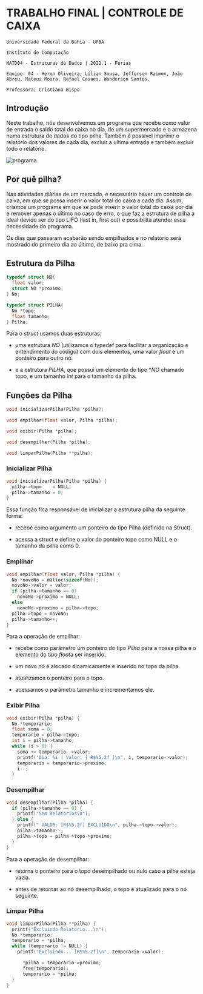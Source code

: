 # TRABALHO FINAL | CONTROLE DE CAIXA

```
Universidade Federal da Bahia - UFBA

Instituto de Computação

MATD04 - Estruturas de Dados | 2022.1 - Férias

Equipe: 04 - Heron Oliveira, Lílian Sousa, Jefferson Raimon, João Abreu, Mateus Moura, Rafael Casaes, Wanderson Santos.

Professora: Cristiana Bispo
```

## Introdução

Neste trabalho, nós desenvolvemos um programa que recebe como valor de entrada o  saldo total do caixa no dia, de um supermercado e o armazena numa estrutura de dados do tipo pilha. Também é possível imprimir o relatório dos valores de cada dia, excluir a ultima entrada e também excluir todo o relatório.

![programa](https://user-images.githubusercontent.com/80064475/154977517-f8a852d9-9433-4cd0-8688-c5d205201373.png)

## Por quê pilha?

Nas atividades diárias de um mercado, é necessário haver um controle de caixa, em que se possa inserir o valor total do caixa a cada dia. Assim, criamos um programa em que se pode inserir o valor total do caixa por dia e remover apenas o último no caso de erro, o que faz a estrutura de pilha a ideal devido ser do tipo LIFO (last in, first out) e possibilita atender essa necessidade do programa.

Os dias que passaram acabarão sendo empilhados e no relatório será mostrado do primeiro dia ao último, de baixo pra cima.

## Estrutura da Pilha

```c
typedef struct NO{
  float valor;
  struct NO *proximo;
} No;

typedef struct PILHA{
  No *topo;
  float tamanho;
} Pilha;
```

Para o *struct* usamos duas estruturas:

- uma estrutura *NO* (utilizamos o typedef para facilitar a organização e entendimento do código) com dois elementos, uma valor *float* e um ponteiro para outro nó.

- e a estrutura *PILHA*, que possui um elemento do tipo **NO* chamado topo, e um tamanho *int* para o tamanho da pilha.

## Funções da Pilha

```c
void inicializarPilha(Pilha *pilha);
```

```c
void empilhar(float valor, Pilha *pilha);
```

```c
void exibir(Pilha *pilha);
```

```c
void desempilhar(Pilha *pilha);
```

```c
void limparPilha(Pilha **pilha);
```

### Inicializar Pilha

```c
void inicializarPilha(Pilha *pilha) {
  pilha->topo    = NULL;
  pilha->tamanho = 0;
}
```

Essa função fica responsável de inicializar a estrutura pilha da seguinte forma:

- recebe como argumento um ponteiro do tipo Pilha (definido na Struct). 

- acessa a struct e define o valor do ponteiro topo como NULL e o tamanho da pilha como 0.

### Empilhar

```c
void empilhar(float valor, Pilha *pilha) {
  No *novoNo = malloc(sizeof(No));
  novoNo->valor = valor;
  if (pilha->tamanho == 0)
    novoNo->proximo = NULL;
  else
    novoNo->proximo = pilha->topo;
  pilha->topo = novoNo;
  pilha->tamanho++;
}
```

Para a operação de empilhar:

- recebe como parâmetro um ponteiro do tipo *Pilha* para a nossa pilha e o elemento do tipo *float*a ser inserido.

- um novo nó é alocado dinamicamente e inserido no topo da pilha.

- atualizamos o ponteiro para o topo.

- acessamos o parâmetro tamanho e incrementamos ele.

### Exibir Pilha

```c
void exibir(Pilha *pilha) {
  No *temporario;
  float soma = 0;
  temporario = pilha->topo;
  int i = pilha->tamanho;
  while (i > 0) {
    soma += temporario ->valor;
    printf("Dia: %i | Valor: [ R$%5.2f ]\n", i, temporario->valor);
    temporario = temporario->proximo;
    i--;
  }
```

### Desempilhar

```c
void desempilhar(Pilha *pilha) {
  if (pilha->tamanho == 0) {
    printf("Sem Relatorios\n");
  } else {
    printf(" VALOR: [R$%5.2f] EXCLUIDO\n", pilha->topo->valor);
    pilha->tamanho--;
    pilha->topo = pilha->topo->proximo;
  }
}
```

Para a operação de desempilhar:

- retorna o ponteiro para o topo desempilhado ou nulo caso a pilha esteja vazia.

- antes de retornar ao nó desempilhado, o topo é atualizado para o nó seguinte.

### Limpar Pilha

```c
void limparPilha(Pilha **pilha) {
  printf("Excluindo Relatorio...\n");
  No *temporario;
  temporario = *pilha;
  while (temporario != NULL) {
    printf("Excluindo... [R$%5.2f]\n", temporario->valor);

      *pilha = temporario->proximo;
      free(temporario);
      temporario = *pilha;
  }
}
```


